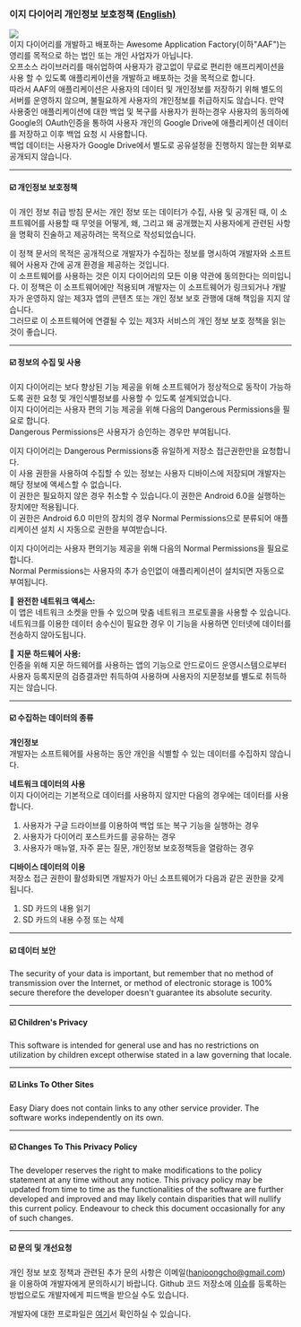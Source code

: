 ### 이지 다이어리 개인정보 보호정책 [(English)](https://github.com/hanjoongcho/aaf-easydiary/blob/master/Privacy.md)
<img src="https://raw.githubusercontent.com/hanjoongcho/aaf-easydiary/master/app/src/main/res/mipmap-xxhdpi/ic_launcher.png"></br>
이지 다이어리를 개발하고 배포하는 Awesome Application Factory(이하"AAF")는 영리를 목적으로 하는 법인 또는 개인 사업자가 아닙니다.  
오프소스 라이브러리를 매쉬업하여 사용자가 광고없이 무료로 편리한 애프리케이션을 사용 할 수 있도록 애플리케이션을 개발하고 배포하는 것을 목적으로 합니다.  
따라서 AAF의 애플리케이션은 사용자의 데이터 및 개인정보를 저장하기 위해 별도의 서버를 운영하지 않으며, 불필요하게 사용자의 개인정보를 취급하지도 않습니다. 만약 사용중인 애플리케이션에 대한 백업 및 복구를 사용자가 원하는경우 사용자의 동의하에 Google의 OAuth인증을 통하여 사용자 개인의 Google Drive에 애플리케이션 데이터를 저장하고 이후 백업 요청 시 사용합니다.  
백업 데이터는 사용자가 Google Drive에서 별도로 공유설정을 진행하지 않는한 외부로 공개되지 않습니다.

---

#### ☑️ 개인정보 보호정책  
이 개인 정보 취급 방침 문서는 개인 정보 또는 데이터가 수집, 사용 및 공개된 때, 이 소프트웨어를 사용할 때 무엇을 어떻게, 왜, 그리고 왜 공개했는지 사용자에게 관련된 사항을 명확히 진술하고 제공하려는 목적으로 작성되었습니다.  

이 정책 문서의 목적은 공개적으로 개발자가 수집하는 정보를 명시하여 개발자와 소프트웨어 사용자 간에 공개 환경을 제공하는 것입니다.  
이 소프트웨어를 사용하는 것은 이지 다이어리의 모든 이용 약관에 동의한다는 의미입니다. 이 정책은 이 소프트웨어에만 적용되며 개발자는 이 소프트웨어가 링크되거나 개발자가 운영하지 않는 제3자 앱의 콘텐츠 또는 개인 정보 보호 관행에 대해 책임을 지지 않습니다.  
그러므로 이 소프트웨어에 연결될 수 있는 제3자 서비스의 개인 정보 보호 정책을 읽는 것이 좋습니다.  

---

#### ☑️ 정보의 수집 및 사용  
이지 다이어리는 보다 향상된 기능 제공을 위해 소프트웨어가 정상적으로 동작이 가능하도록 권한 요청 및 개인식별정보를 사용할 수 있도록 설계되었습니다.  
이지 다이어리는 사용자 편의 기능 제공을 위해 다음의 Dangerous Permissions을 필요로 합니다.   
Dangerous Permissions은 사용자가 승인하는 경우만 부여됩니다.  

이지 다이어리는 Dangerous Permissions중 유일하게 저장소 접근권한만을 요청합니다.  
이 사용 권한을 사용하여 수집할 수 있는 정보는 사용자 디바이스에 저장되며 개발자는 해당 정보에 액세스할 수 없습니다.  
이 권한은 필요하지 않은 경우 취소할 수 있습니다.이 권한은 Android 6.0을 실행하는 장치에만 적용됩니다.  
이 권한은 Android 6.0 미만의 장치의 경우 Normal Permissions으로 분류되어 애플리케이션 설치 시 자동으로 권한을 부여받습니다.  

이지 다이어리는 사용자 편의기능 제공을 위해 다음의 Normal Permissions을 필요로 합니다.  
Normal Permissions는 사용자의 추가 승인없이 애플리케이션이 설치되면 자동으로 부여됩니다.  

📌 **완전한 네트워크 액세스:**  
이 앱은 네트워크 소켓을 만들 수 있으며 맞춤 네트워크 프로토콜을 사용할 수 있습니다. 네트워크를 이용한 데이터 송수신이 필요한 경우 이 기능을 사용하면 인터넷에 데이터를 전송하지 않아도됩니다.  

📌 **지문 하드웨어 사용:**  
인증을 위해 지문 하드웨어를 사용하는 앱의 기능으로 안드로이드 운영시스템으로부터 사용자 등록지문의 검증결과만 취득하여 사용하며 사용자의 지문정보를 별도로 취득하지는 않습니다.  

---

#### ☑️ 수집하는 데이터의 종류

__개인정보__  
개발자는 소프트웨어를 사용하는 동안 개인을 식별할 수 있는 데이터를 수집하지 않습니다.

__네트워크 데이터의 사용__  
이지 다이어리는 기본적으로 데이터를 사용하지 않지만 다음의 경우에는 데이터를 사용합니다.  
1. 사용자가 구글 드라이브를 이용하여 백업 또는 복구 기능을 실행하는 경우  
2. 사용자가 다이어리 포스트카드를 공유하는 경우  
3. 사용자가 매뉴얼, 자주 묻는 질문, 개인정보 보호정책등을 열람하는 경우  

__디바이스 데이터의 이용__  
저장소 접근 권한이 활성화되면 개발자가 아닌 소프트웨어가 다음과 같은 권한을 갖게 됩니다.  
1. SD 카드의 내용 읽기  
2. SD 카드의 내용 수정 또는 삭제  

---

#### ☑️ 데이터 보안

The security of your data is important, but remember that no method of transmission over the Internet, or method of electronic storage is 100% secure therefore the developer doesn't guarantee its absolute security. 

---


#### ☑️ Children's Privacy

This software is intended for general use and has no restrictions on utilization by children except otherwise stated in a law governing that locale. 

---

#### ☑️ Links To Other Sites

Easy Diary does not contain links to any other service provider. The software works independently on its own.
 
---

#### ☑️ Changes To This Privacy Policy

The developer reserves the right to make modifications to the policy statement at any time without any notice. This privacy policy may be updated from time to time as the functionalities of the software are further developed and improved and may likely contain disparities that will nullify this current policy. Endeavour to check this document occasionally for any of such changes.

---
      
#### ☑️ 문의 및 개선요청 

개인 정보 보호 정책과 관련된 추가 문의 사항은 이메일(hanjoongcho@gmail.com)을 이용하여 개발자에게 문의하시기 바랍니다. Github 코드 저장소에 [이슈](https://github.com/hanjoongcho/aaf-easydiary/issues/new)를 등록하는 방법으로도 개발자에게 피드백을 받으실 수도 있습니다.  

개발자에 대한 프로파일은 [여기](https://github.com/hanjoongcho)서 확인하실 수 있습니다.

